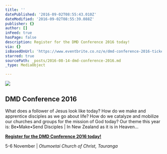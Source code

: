 ```yaml
---
title: ''
datePublished: '2016-09-02T08:55:43.010Z'
dateModified: '2016-09-02T08:55:39.088Z'
publisher: {}
author: []
inFeed: true
hasPage: false
description: Register for the DMD Conference 2016 today!
via: {}
isBasedOnUrl: 'https://www.eventbrite.co.nz/e/dmd-conference-2016-tickets-27103950646'
starred: true
sourcePath: _posts/2016-08-14-dmd-conference-2016.md
_type: MediaObject

---
```

![](https://the-grid-user-content.s3-us-west-2.amazonaws.com/2355ce3b-c4ee-40ae-b847-b539a4a61395.png)

<article style=""><h1>DMD Conference 2016</h1><p>What does a follower of Jesus look like today? How do we make and apprentice disciples as we go about life? How do we catalyze and mobilize our churches and groups for the mission of God today? Our theme this year is: Be•Make•Send Disciples | In New Zealand as it is in Heaven...</p></article>

**[Register for the DMD Conference 2016 today!][0]**

5-6 November | _Otumoetai Church of Christ, Tauranga_

[0]: https://www.eventbrite.co.nz/e/dmd-conference-2016-tickets-27103950646